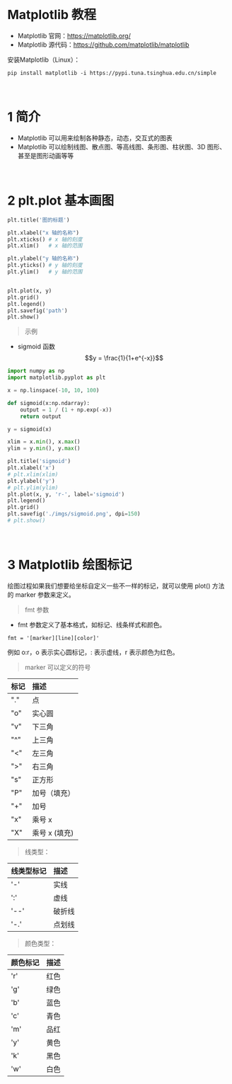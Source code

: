 &emsp;
# Matplotlib 教程

- Matplotlib 官网：https://matplotlib.org/
- Matplotlib 源代码：https://github.com/matplotlib/matplotlib

安装Matplotlib（Linux）：
```
pip install matplotlib -i https://pypi.tuna.tsinghua.edu.cn/simple
```

&emsp;
# 1 简介
- Matplotlib 可以用来绘制各种静态，动态，交互式的图表
- Matplotlib 可以绘制线图、散点图、等高线图、条形图、柱状图、3D 图形、甚至是图形动画等等



&emsp;
# 2 plt.plot 基本画图

```py
plt.title('图的标题')

plt.xlabel("x 轴的名称")
plt.xticks() # x 轴的刻度
plt.xlim()   # x 轴的范围

plt.ylabel("y 轴的名称")
plt.yticks() # y 轴的刻度
plt.ylim()   # y 轴的范围


plt.plot(x, y)
plt.grid()
plt.legend()
plt.savefig('path')
plt.show()
```

>示例
- sigmoid 函数
    $$y = \frac{1}{1+e^{-x}}$$
```py
import numpy as np
import matplotlib.pyplot as plt

x = np.linspace(-10, 10, 100)

def sigmoid(x:np.ndarray):
    output = 1 / (1 + np.exp(-x))
    return output

y = sigmoid(x)

xlim = x.min(), x.max()
ylim = y.min(), y.max()

plt.title('sigmoid')
plt.xlabel('x')
# plt.xlim(xlim)
plt.ylabel('y')
# plt.ylim(ylim)
plt.plot(x, y, 'r-', label='sigmoid')
plt.legend()
plt.grid()
plt.savefig('./imgs/sigmoid.png', dpi=150)
# plt.show()
```


&emsp;
# 3 Matplotlib 绘图标记
绘图过程如果我们想要给坐标自定义一些不一样的标记，就可以使用 plot() 方法的 marker 参数来定义。

>fmt 参数
- fmt 参数定义了基本格式，如标记、线条样式和颜色。
```
fmt = '[marker][line][color]'
```
例如 o:r，o 表示实心圆标记，: 表示虚线，r 表示颜色为红色。


>marker 可以定义的符号

标记	|描述
:--|:--
"."	|点
"o"	|实心圆
"v"	|下三角
"^"	|上三角
"<"	|左三角
">"	|右三角
"s"	|正方形
"P"	|加号（填充）
"+"	|加号
"x"	|乘号 x
"X"	|乘号 x (填充)


>线类型：

线类型标记	|描述
:--|:--
'-'	|实线
':'	|虚线
'--'|	破折线
'-.'|	点划线

>颜色类型：

颜色标记	|描述
:--|:--
'r'	|红色
'g'	|绿色
'b'	|蓝色
'c'	|青色
'm'	|品红
'y'	|黄色
'k'	|黑色
'w'	|白色


